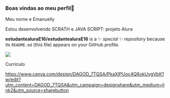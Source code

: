 ### Boas vindas ao meu perfil💟
Meu nome e Emanuelly 

Estou desenvolvendo SCRATH e JAVA SCRIPT: projeto Alura 

**estudantealuraE16/estudantealuraE16** is a ✨ _special_ ✨ repository because its `README.md` (this file) appears on your GitHub profile.

![](https://media1.tenor.com/m/-wlXMxk20ZoAAAAC/yin-yang-yin.gif)

Curriculo 

https://www.canva.com/design/DAGOD_7TQSA/PkaXlPUoc4Q6okUvgVbK1w/edit?utm_content=DAGOD_7TQSA&utm_campaign=designshare&utm_medium=link2&utm_source=sharebutton
